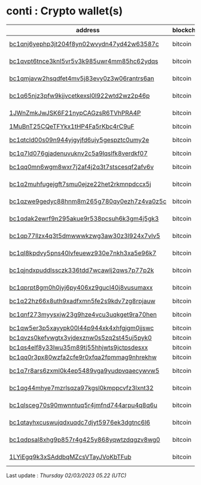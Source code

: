 # conti : Crypto wallet(s)

| address | blockchain | Balance |
|---|---|---|
| [bc1qnj6yephp3jt204f8yn02wvydn47yd42w63587c](https://www.blockchain.com/explorer/addresses/btc/bc1qnj6yephp3jt204f8yn02wvydn47yd42w63587c) | bitcoin | $ 2011769 |
| [bc1qvpt6tnce3knl5vr5v3k985uwr4mm85hc62ydqs](https://www.blockchain.com/explorer/addresses/btc/bc1qvpt6tnce3knl5vr5v3k985uwr4mm85hc62ydqs) | bitcoin | $ 438246 |
| [bc1qmjavw2hsqdfet4mv5j83evy0z3w06rantrs6an](https://www.blockchain.com/explorer/addresses/btc/bc1qmjavw2hsqdfet4mv5j83evy0z3w06rantrs6an) | bitcoin | $ 483825 |
| [bc1q65njz3pfw9kjjvcetkexsl0l922wtd2wz2p46p](https://www.blockchain.com/explorer/addresses/btc/bc1q65njz3pfw9kjjvcetkexsl0l922wtd2wz2p46p) | bitcoin | $ 5377027 |
| [1JWnZmkJwJSK6F21nypCAGzsR6TVhPRA4P](https://www.blockchain.com/explorer/addresses/btc/1JWnZmkJwJSK6F21nypCAGzsR6TVhPRA4P) | bitcoin | $ 2523038 |
| [1MuBnT25CQeTFYkx1tHP4Fa5rKbc4rC9uF](https://www.blockchain.com/explorer/addresses/btc/1MuBnT25CQeTFYkx1tHP4Fa5rKbc4rC9uF) | bitcoin | $ 1941 |
| [bc1qtcld00s09n944yjgyjfd6ujy5gespztc0umy2e](https://www.blockchain.com/explorer/addresses/btc/bc1qtcld00s09n944yjgyjfd6ujy5gespztc0umy2e) | bitcoin | $ 451328 |
| [bc1q7ld076gjadenuvuknv2c5a9lqslfk8verdkf07](https://www.blockchain.com/explorer/addresses/btc/bc1q7ld076gjadenuvuknv2c5a9lqslfk8verdkf07) | bitcoin | $ 91928 |
| [bc1qq0mn6wgm8wxr7j2af4j2q3t7stscesqf2afv6v](https://www.blockchain.com/explorer/addresses/btc/bc1qq0mn6wgm8wxr7j2af4j2q3t7stscesqf2afv6v) | bitcoin | $ 316585 |
| [bc1q2muhfugejgft7smu0ejze22het2rkmnpdccx5j](https://www.blockchain.com/explorer/addresses/btc/bc1q2muhfugejgft7smu0ejze22het2rkmnpdccx5j) | bitcoin | $ 345309 |
| [bc1qzwe9gedyc88hnm8m265g780qy0ezh7z4va0z5c](https://www.blockchain.com/explorer/addresses/btc/bc1qzwe9gedyc88hnm8m265g780qy0ezh7z4va0z5c) | bitcoin | $ 168135 |
| [bc1qdak2ewrf9n295akue9r538pcsuh6k3gm4j5gk3](https://www.blockchain.com/explorer/addresses/btc/bc1qdak2ewrf9n295akue9r538pcsuh6k3gm4j5gk3) | bitcoin | $ 152921 |
| [bc1qp77llzx4q3t5dmwwwkzwg3aw30z3l924x7vlv5](https://www.blockchain.com/explorer/addresses/btc/bc1qp77llzx4q3t5dmwwwkzwg3aw30z3l924x7vlv5) | bitcoin | $ 202505 |
| [bc1ql8kpdvy5pns40lvfeuewz930e7nkh3xa5e96k7](https://www.blockchain.com/explorer/addresses/btc/bc1ql8kpdvy5pns40lvfeuewz930e7nkh3xa5e96k7) | bitcoin | $ 170895 |
| [bc1qjndxpuddlssczk336tdd7wcawlj2qws7p77p2k](https://www.blockchain.com/explorer/addresses/btc/bc1qjndxpuddlssczk336tdd7wcawlj2qws7p77p2k) | bitcoin | $ 150062 |
| [bc1qprpt8gm0h0jyj6py406xz9gucl40j8vusumaxx](https://www.blockchain.com/explorer/addresses/btc/bc1qprpt8gm0h0jyj6py406xz9gucl40j8vusumaxx) | bitcoin | $ 100918 |
| [bc1q22hz66x8uth9xadfxmn5fe2s9kdv7zg8rpjauw](https://www.blockchain.com/explorer/addresses/btc/bc1q22hz66x8uth9xadfxmn5fe2s9kdv7zg8rpjauw) | bitcoin | $ 99579 |
| [bc1qnf273myysxjw23g9hze4vcu3uqkget9ra70hen](https://www.blockchain.com/explorer/addresses/btc/bc1qnf273myysxjw23g9hze4vcu3uqkget9ra70hen) | bitcoin | $ 703100 |
| [bc1qw5er3p5xayypk00l44p944xk4xhfgjgm0jjswc](https://www.blockchain.com/explorer/addresses/btc/bc1qw5er3p5xayypk00l44p944xk4xhfgjgm0jjswc) | bitcoin | $ 0 |
| [bc1qvzs0kefvwgtx3vjdexznw0s5zq2st45uj5pyk0](https://www.blockchain.com/explorer/addresses/btc/bc1qvzs0kefvwgtx3vjdexznw0s5zq2st45uj5pyk0) | bitcoin | $ 497 |
| [bc1qs4elf8y33lwu35m89tj55hhjwts9jctpsdesxx](https://www.blockchain.com/explorer/addresses/btc/bc1qs4elf8y33lwu35m89tj55hhjwts9jctpsdesxx) | bitcoin | $ 0 |
| [bc1qq0r3px80wzfa2cfe9r0xfqa2fpmmag9nhrekhw](https://www.blockchain.com/explorer/addresses/btc/bc1qq0r3px80wzfa2cfe9r0xfqa2fpmmag9nhrekhw) | bitcoin | $ 0 |
| [bc1q7r8ars6zxml0k4ep5489vga9yudpvqaecywvw5](https://www.blockchain.com/explorer/addresses/btc/bc1q7r8ars6zxml0k4ep5489vga9yudpvqaecywvw5) | bitcoin | $ 451395 |
| [bc1qg44mhye7mzrlsqza97kgsl0kmppcvfz3lxnt32](https://www.blockchain.com/explorer/addresses/btc/bc1qg44mhye7mzrlsqza97kgsl0kmppcvfz3lxnt32) | bitcoin | $ 508595 |
| [bc1qlsceg70s90mwnntuq5r4jmfnd744arpu4q8q6u](https://www.blockchain.com/explorer/addresses/btc/bc1qlsceg70s90mwnntuq5r4jmfnd744arpu4q8q6u) | bitcoin | $ 756975 |
| [bc1qtayhxcuswujqdxuqdc7djyt5976ek3dgtnc6l6](https://www.blockchain.com/explorer/addresses/btc/bc1qtayhxcuswujqdxuqdc7djyt5976ek3dgtnc6l6) | bitcoin | $ 203101 |
| [bc1qdpsal8xhg9p857r4g425y868yqwtzdqgzv8wg0](https://www.blockchain.com/explorer/addresses/btc/bc1qdpsal8xhg9p857r4g425y868yqwtzdqgzv8wg0) | bitcoin | $ 598980 |
| [1LYiEgq9k3xSAddbqMZcsVTayJVoKbTFub](https://www.blockchain.com/explorer/addresses/btc/1LYiEgq9k3xSAddbqMZcsVTayJVoKbTFub) | bitcoin | $ 1118168 |

Last update : _Thursday 02/03/2023 05.22 (UTC)_

